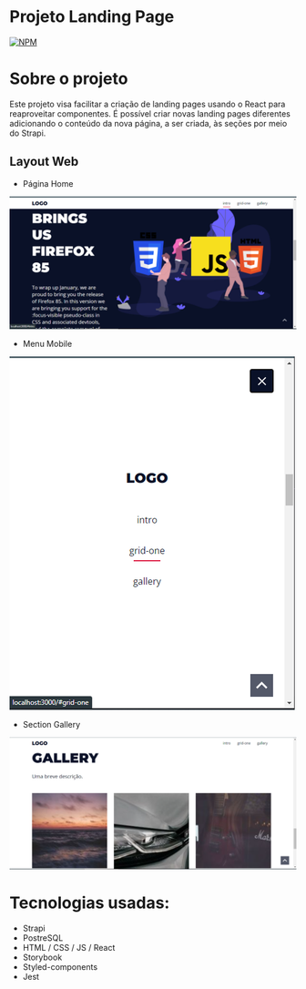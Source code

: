 # Projeto Landing Page

[![NPM](https://img.shields.io/npm/l/react)](https://github.com/FelipeFardo/React-Landing-Pages/blob/main/LICENSE)

# Sobre o projeto

Este projeto visa facilitar a criação de landing pages usando o React para reaproveitar componentes. É possível criar novas landing pages diferentes adicionando o conteúdo da nova página, a ser criada, às seções por meio do Strapi. 

## Layout Web

- Página Home

![Web Home](https://github.com/FelipeFardo/Assets/blob/main/React-Landing-Pages/Screenshot_1.png)

- Menu Mobile

![Web Menu Mobile](https://github.com/FelipeFardo/Assets/blob/main/React-Landing-Pages/Screenshot_2.png)

- Section Gallery

![Web Gallery](https://github.com/FelipeFardo/Assets/blob/main/React-Landing-Pages/Screenshot_3.png)

# Tecnologias usadas:

- Strapi
- PostreSQL
- HTML / CSS / JS / React
- Storybook
- Styled-components
- Jest
